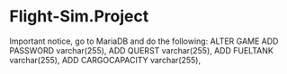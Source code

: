 # Flight-Sim.Project

Important notice, go to MariaDB and do the following:
ALTER GAME
ADD PASSWORD varchar(255),
ADD QUERST varchar(255),
ADD FUELTANK varchar(255),
ADD CARGOCAPACITY varchar(255),
